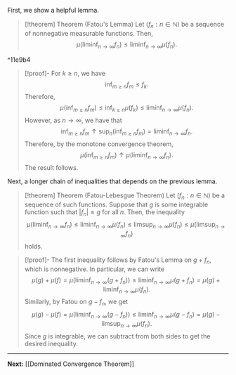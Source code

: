 First, we show a helpful lemma.

> [!theorem] Theorem (Fatou's Lemma)
> Let $(f_{n}:n\in \mathbb{N})$ be a sequence of nonnegative measurable functions. Then,
> $$
> \mu\left(\liminf_{ n \to \infty } f_{n}\right)\leq \liminf_{ n \to \infty } \mu(f_{n}).
> $$
> 

^11e9b4

> [!proof]-
> For $k\geq n$, we have
> $$
> \inf_{m\geq n}f_{m}\leq f_{k}.
> $$
> Therefore,
> $$
> \mu\left(\inf_{m\geq n}f_{m}\right)\leq \inf_{k\geq n}\mu(f_{k})\leq \liminf_{ n \to \infty } \mu(f_{n}).
> $$
> However, as $n\to \infty$, we have that
> $$
> \inf_{m\geq n}f_{m}\uparrow \sup_{n}\left( \inf_{m\geq n}f_{m} \right) =\liminf_{ n \to \infty } f_{n}.
> $$
> Therefore, by the monotone convergence theorem,
> $$
> \mu \left( \inf_{m\geq n}f_{m} \right) \uparrow \mu\left(\liminf_{ n \to \infty } f_{n}\right).
> $$
> The result follows.

Next, a longer chain of inequalities that depends on the previous lemma.

> [!theorem] Theorem (Fatou-Lebesgue Theorem)
> Let $(f_{n}:n\in \mathbb{N})$ be a sequence of such functions. Suppose that $g$ is some integrable function such that $|f_{n}|\leq g$ for all $n$. Then, the inequality
> $$
> \mu \left( \liminf_{ n \to \infty } f_{n} \right)\leq \liminf_{ n \to \infty } \mu(f_{n})\leq \limsup_{ n \to \infty } \mu(f_{n})\leq \mu \left( \limsup_{ n \to \infty } f_{n} \right)  
> $$
> holds.

> [!proof]-
> The first inequality follows by Fatou's Lemma on $g+f_{n}$, which is nonnegative. In particular, we can write
> $$
> \mu(g)+\mu(f)=\mu \left( \liminf_{ n \to \infty } (g+f_{n}) \right) \leq \liminf_{ n \to \infty }\mu(g+f_{n})=\mu(g)+\liminf_{ n \to \infty } \mu(f_{n}).
> $$
> Similarly, by Fatou on $g-f_{n}$, we get
> $$
> \mu(g)-\mu(f)=\mu \left( \liminf_{ n \to \infty } (g-f_{n}) \right) \leq \liminf_{ n \to \infty } \mu(g-f_{n})=\mu(g)-\limsup_{ n \to \infty } \mu(f_{n}).
> $$
> Since $g$ is integrable, we can subtract from both sides to get the desired inequality.

---

**Next:** [[Dominated Convergence Theorem]]